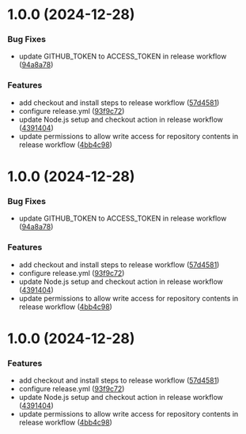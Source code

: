 # 1.0.0 (2024-12-28)


### Bug Fixes

* update GITHUB_TOKEN to ACCESS_TOKEN in release workflow ([94a8a78](https://github.com/shimorojune/portfolio/commit/94a8a78581debaefb581d609f82c52943bc24a28))


### Features

* add checkout and install steps to release workflow ([57d4581](https://github.com/shimorojune/portfolio/commit/57d45811b10a3f00962a179df8b4b193a5bd3b97))
* configure release.yml ([93f9c72](https://github.com/shimorojune/portfolio/commit/93f9c72454ec2a05755ce75848cd7e46a84ea590))
* update Node.js setup and checkout action in release workflow ([4391404](https://github.com/shimorojune/portfolio/commit/439140435b9c9ef1abdbe3cc2f1a2a1c725deb52))
* update permissions to allow write access for repository contents in release workflow ([4bb4c98](https://github.com/shimorojune/portfolio/commit/4bb4c980db24a91ebb0c62dff9ec698fded6a726))

# 1.0.0 (2024-12-28)


### Bug Fixes

* update GITHUB_TOKEN to ACCESS_TOKEN in release workflow ([94a8a78](https://github.com/shimorojune/portfolio/commit/94a8a78581debaefb581d609f82c52943bc24a28))


### Features

* add checkout and install steps to release workflow ([57d4581](https://github.com/shimorojune/portfolio/commit/57d45811b10a3f00962a179df8b4b193a5bd3b97))
* configure release.yml ([93f9c72](https://github.com/shimorojune/portfolio/commit/93f9c72454ec2a05755ce75848cd7e46a84ea590))
* update Node.js setup and checkout action in release workflow ([4391404](https://github.com/shimorojune/portfolio/commit/439140435b9c9ef1abdbe3cc2f1a2a1c725deb52))
* update permissions to allow write access for repository contents in release workflow ([4bb4c98](https://github.com/shimorojune/portfolio/commit/4bb4c980db24a91ebb0c62dff9ec698fded6a726))

# 1.0.0 (2024-12-28)


### Features

* add checkout and install steps to release workflow ([57d4581](https://github.com/shimorojune/portfolio/commit/57d45811b10a3f00962a179df8b4b193a5bd3b97))
* configure release.yml ([93f9c72](https://github.com/shimorojune/portfolio/commit/93f9c72454ec2a05755ce75848cd7e46a84ea590))
* update Node.js setup and checkout action in release workflow ([4391404](https://github.com/shimorojune/portfolio/commit/439140435b9c9ef1abdbe3cc2f1a2a1c725deb52))
* update permissions to allow write access for repository contents in release workflow ([4bb4c98](https://github.com/shimorojune/portfolio/commit/4bb4c980db24a91ebb0c62dff9ec698fded6a726))
